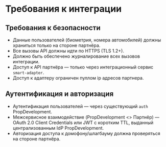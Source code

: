 # Требования к интеграции

## Требования к безопасности
- Данные пользователей (биометрия, номера автомобилей) должны храниться только на стороне партнёра.
- Все вызовы API должны идти по HTTPS (TLS 1.2+).
- Должно быть обеспечено журналирование всех вызовов интеграции.
- Доступ к API партнёра — только через интеграционный сервис `smart-adapter`.
- Доступ к адаптеру ограничен пуллом ip адресов партнера.

## Аутентификация и авторизация
- Аутентификация пользователей — через существующий `auth` PropDevelopment.
- Межсервисное взаимодействие (PropDevelopment <> Партнёр) — OAuth 2.0 Client Credentials или JWT с коротким TTL, выданный централизованным IdP PropDevelopment.
- Авторизация доступа к домофону/шлагбауму должна проверяться на стороне партнёра.

